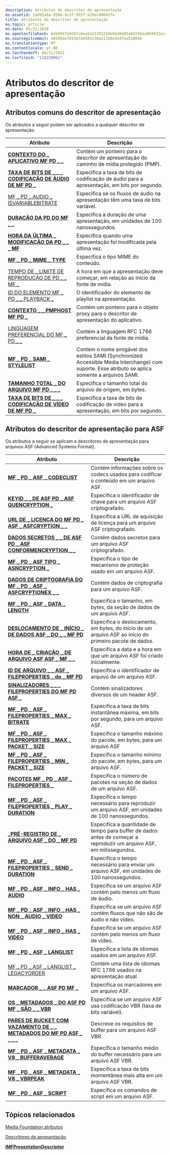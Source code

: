 ```yaml
---
description: Atributos do descritor de apresentação
ms.assetid: 2a092a6a-956b-4c1f-955f-529ec08665fe
title: Atributos do descritor de apresentação
ms.topic: article
ms.date: 05/31/2018
ms.openlocfilehash: beb9947a926fc6ea5e21f81219e6bd8d85a8d74bea9b9432ac497c539450b638
ms.sourcegitcommit: e858bbe701567d4583c50a11326e42d7ea51804b
ms.translationtype: MT
ms.contentlocale: pt-BR
ms.lasthandoff: 08/11/2021
ms.locfileid: "118238962"
---
```

# <a name="presentation-descriptor-attributes"></a>Atributos do descritor de apresentação

## <a name="common-presentation-descriptor-attributes"></a>Atributos comuns do descritor de apresentação

Os atributos a seguir podem ser aplicados a qualquer descritor de apresentação.



| Atributo                                                                          | Descrição                                                                                                                                     |
|------------------------------------------------------------------------------------|-------------------------------------------------------------------------------------------------------------------------------------------------|
| [**CONTEXTO DO \_ APLICATIVO MF PD \_ \_**](mf-pd-app-context-attribute.md)                        | Contém um ponteiro para o descritor de apresentação do caminho de mídia protegido (PMP).                                                          |
| [**TAXA DE BITS DE \_ \_ \_ CODIFICAÇÃO DE ÁUDIO DE MF PD \_**](mf-pd-audio-encoding-bitrate-attribute.md) | Especifica a taxa de bits de codificação de áudio para a apresentação, em bits por segundo.                                                                 |
| [MF \_ PD \_ AUDIO \_ ISVARIABLEBITRATE](mf-pd-audio-isvariablebitrate.md)              | Especifica se os fluxos de áudio na apresentação têm uma taxa de bits variável.                                                               |
| [**DURAÇÃO DA PD DO MF \_ \_**](mf-pd-duration-attribute.md)                               | Especifica a duração de uma apresentação, em unidades de 100 nanossegundos.                                                                              |
| [**HORA DA ÚLTIMA \_ MODIFICAÇÃO DA PD \_ \_ \_ MF**](mf-pd-last-modified-time-attribute.md)         | Especifica quando uma apresentação foi modificada pela última vez.                                                                                                |
| [**MF \_ PD \_ MIME \_ TYPE**](mf-pd-mime-type-attribute.md)                            | Especifica o tipo MIME do conteúdo.                                                                                                         |
| [TEMPO DE \_ LIMITE DE REPRODUÇÃO DE PD \_ \_ MF \_](mf-pd-playback-boundary-time.md)               | A hora em que a apresentação deve começar, em relação ao início da fonte de mídia.                                                       |
| [ID DO ELEMENTO MF \_ PD \_ \_ PLAYBACK \_](mf-pd-playback-element-id.md)                     | O identificador do elemento de playlist na apresentação.                                                                                     |
| [**CONTEXTO \_ \_ PMPHOST MF PD \_**](mf-pd-pmphost-context-attribute.md)                | Contém um ponteiro para o objeto proxy para o descritor de apresentação do aplicativo.                                                           |
| [LINGUAGEM PREFERENCIAL DO MF \_ PD \_ \_](mf-pd-preferred-language.md)                        | Contém a linguagem RFC 1766 preferencial da fonte de mídia.                                                                                   |
| [**MF \_ PD \_ SAMI \_ STYLELIST**](mf-pd-sami-stylelist-attribute.md)                  | Contém o nome amigável dos estilos SAMI (Synchronized Accessible Media Interchange) com suporte. Esse atributo se aplica somente a arquivos SAMI. |
| [**TAMANHO TOTAL \_ DO ARQUIVO MF PD \_ \_ \_**](mf-pd-total-file-size-attribute.md)               | Especifica o tamanho total do arquivo de origem, em bytes.                                                                                          |
| [**TAXA DE BITS DE \_ \_ \_ CODIFICAÇÃO DE VÍDEO DE MF PD \_**](mf-pd-video-encoding-bitrate-attribute.md) | Especifica a taxa de bits de codificação de vídeo para a apresentação, em bits por segundo.                                                                 |



 

## <a name="presentation-descriptor-attributes-for-asf"></a>Atributos do descritor de apresentação para ASF

Os atributos a seguir se aplicam a descritores de apresentação para arquivos ASF (Advanced Systems Format).



| Atributo                                                                                                             | Descrição                                                                                          |
|-----------------------------------------------------------------------------------------------------------------------|------------------------------------------------------------------------------------------------------|
| [**MF \_ PD \_ ASF \_ CODECLIST**](mf-pd-asf-codeclist-attribute.md)                                                       | Contém informações sobre os codecs usados para codificar o conteúdo em um arquivo ASF.                     |
| [**KEYID \_ \_ DE ASF PD \_ ASF QUENCRYPTION \_**](mf-pd-asf-contentencryption-keyid-attribute.md)                          | Especifica o identificador de chave para um arquivo ASF criptografado.                                              |
| [**URL DE \_ LICENÇA DO MF PD \_ ASF \_ ASFCRYPTION \_ \_**](mf-pd-asf-contentencryption-license-url-attribute.md)             | Especifica a URL de aquisição de licença para um arquivo ASF criptografado.                                     |
| [**DADOS SECRETOS \_ \_ DE ASF PD \_ ASF CONFORMENCRYPTION \_ \_**](mf-pd-asf-contentencryption-secret-data-attribute.md)             | Contém dados secretos para um arquivo ASF criptografado.                                                      |
| [**MF \_ PD \_ ASF TIPO \_ ASNCRYPTION \_**](mf-pd-asf-contentencryption-type-attribute.md)                            | Especifica o tipo de mecanismo de proteção usado em um arquivo ASF.                                      |
| [**DADOS DE CRIPTOGRAFIA DO MF \_ PD \_ ASF \_ ASFCRYPTIONEX \_ \_**](mf-pd-asf-contentencryptionex-encryption-data-attribute.md) | Contém dados de criptografia para um arquivo ASF.                                                            |
| [**MF \_ PD \_ ASF \_ DATA \_ LENGTH**](mf-pd-asf-data-length-attribute.md)                                                  | Especifica o tamanho, em bytes, da seção de dados de um arquivo ASF.                                    |
| [**DESLOCAMENTO DE \_ INÍCIO \_ DE DADOS ASF \_ DO \_ \_ MF PD**](mf-pd-asf-data-start-offset-attribute.md)                                     | Especifica o deslocamento, em bytes, do início de um arquivo ASF ao início do primeiro pacote de dados. |
| [**HORA DE \_ CRIAÇÃO \_ DE ARQUIVO ASF ASF \_ MF \_ \_**](mf-pd-asf-fileproperties-creation-time-attribute.md)               | Especifica a data e a hora em que um arquivo ASF foi criado inicialmente.                                  |
| [**ID DE ARQUIVO \_ \_ ASF \_ FILEPROPERTIES \_ do \_ MF PD**](mf-pd-asf-fileproperties-file-id-attribute.md)                           | Especifica o identificador de arquivo de um arquivo ASF.                                                        |
| [**SINALIZADORES \_ \_ \_ FILEPROPERTIES DO MF PD ASF \_**](mf-pd-asf-fileproperties-flags-attribute.md)                                | Contém sinalizadores diversos de um header ASF.                                                     |
| [**MF \_ PD \_ ASF \_ FILEPROPERTIES \_ MAX \_ BITRATE**](mf-pd-asf-fileproperties-max-bitrate-attribute.md)                   | Especifica a taxa de bits instantânea máxima, em bits por segundo, para um arquivo ASF.                   |
| [**MF \_ PD \_ ASF \_ FILEPROPERTIES \_ MAX \_ PACKET \_ SIZE**](mf-pd-asf-fileproperties-max-packet-size-attribute.md)          | Especifica o tamanho máximo do pacote, em bytes, para um arquivo ASF                                         |
| [**MF \_ PD \_ ASF \_ FILEPROPERTIES \_ MIN \_ PACKET \_ SIZE**](mf-pd-asf-fileproperties-min-packet-size-attribute.md)          | Especifica o tamanho mínimo do pacote, em bytes, para um arquivo ASF.                                        |
| [**PACOTES MF \_ PD \_ ASF \_ FILEPROPERTIES \_**](mf-pd-asf-fileproperties-packets-attribute.md)                            | Especifica o número de pacotes na seção de dados de um arquivo ASF.                                  |
| [**MF \_ PD \_ ASF \_ FILEPROPERTIES \_ PLAY \_ DURATION**](mf-pd-asf-fileproperties-play-duration-attribute.md)               | Especifica o tempo necessário para reproduzir um arquivo ASF, em unidades de 100 nanossegundos.                              |
| [**\_PRÉ-REGISTRO DE \_ ARQUIVO ASF \_ DO \_ MF PD**](mf-pd-asf-fileproperties-preroll-attribute.md)                            | Especifica a quantidade de tempo para buffer de dados antes de começar a reproduzir um arquivo ASF, em milissegundos.    |
| [**MF \_ PD \_ ASF \_ FILEPROPERTIES \_ SEND \_ DURATION**](mf-pd-asf-fileproperties-send-duration-attribute.md)               | Especifica o tempo necessário para enviar um arquivo ASF, em unidades de 100 nanossegundos.                              |
| [**MF \_ PD \_ ASF \_ INFO \_ HAS \_ AUDIO**](mf-pd-asf-info-has-audio-attribute.md)                                           | Especifica se um arquivo ASF contém pelo menos um fluxo de áudio.                                    |
| [**MF \_ PD \_ ASF \_ INFO \_ HAS \_ NON \_ AUDIO \_ VIDEO**](mf-pd-asf-info-has-non-audio-video-attribute.md)                     | Especifica se um arquivo ASF contém fluxos que não são de áudio e não vídeo.                             |
| [**MF \_ PD \_ ASF \_ INFO \_ HAS \_ VIDEO**](mf-pd-asf-info-has-video-attribute.md)                                           | Especifica se um arquivo ASF contém pelo menos um fluxo de vídeo.                                    |
| [**MF \_ PD \_ ASF \_ LANGLIST**](mf-pd-asf-langlist-attribute.md)                                                         | Especifica a lista de idiomas usados em um arquivo ASF.                                                 |
| [MF \_ PD \_ ASF \_ LANGLIST \_ LEGACYORDER](mf-pd-asf-langlist-legacyorder.md)                                              | Contém uma lista de idiomas RFC 1766 usados na apresentação atual.                              |
| [**MARCADOR \_ \_ ASF PD MF \_**](mf-pd-asf-marker-attribute.md)                                                             | Especifica os marcadores em um arquivo ASF.                                                                |
| [**OS \_ METADADOS \_ DO ASF PD MF \_ SÃO \_ \_ VBR**](mf-pd-asf-metadata-is-vbr-attribute.md)                                         | Especifica se um arquivo ASF usa codificação VBR (taxa de bits variável).                                 |
| [**PARES DE BUCKET COM VAZAMENTO DE \_ \_ METADADOS DO MF PD ASF \_ \_ \_ \_**](mf-pd-asf-metadata-leaky-bucket-pairs-attribute.md)                | Descreve os requisitos de buffer para um arquivo ASF VBR.                                             |
| [**MF \_ PD \_ ASF \_ METADATA \_ V8 \_ BUFFERAVERAGE**](mf-pd-asf-metadata-v8-bufferaverage-attribute.md)                     | Especifica o tamanho médio do buffer necessário para um arquivo ASF VBR.                                         |
| [**MF \_ PD \_ ASF \_ METADATA \_ V8 \_ VBRPEAK**](mf-pd-asf-metadata-v8-vbrpeak-attribute.md)                                 | Especifica a taxa de bits momentânea mais alta em um arquivo ASF VBR.                                          |
| [**MF \_ PD \_ ASF \_ SCRIPT**](mf-pd-asf-script-attribute.md)                                                             | Especifica os comandos de script em um arquivo ASF.                                                        |



 

## <a name="related-topics"></a>Tópicos relacionados

<dl> <dt>

[Media Foundation atributos](media-foundation-attributes.md)
</dt> <dt>

[Descritores de apresentação](presentation-descriptors.md)
</dt> <dt>

[**IMFPresentationDescriptor**](/windows/desktop/api/mfidl/nn-mfidl-imfpresentationdescriptor)
</dt> </dl>

 

 



